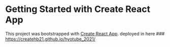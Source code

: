 # Getting Started with Create React App

This project was bootstrapped with [Create React App](https://github.com/facebook/create-react-app).
deployed in here ### https://createhb21.github.io/hyotube_2021/
